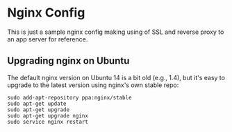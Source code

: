 # Nginx Config

This is just a sample nginx config making using of SSL and reverse proxy to an
app server for reference.

## Upgrading nginx on Ubuntu

The default nginx version on Ubuntu 14 is a bit old (e.g., 1.4), but it's easy
to upgrade to the latest version using nginx's own stable repo:

```
sudo add-apt-repository ppa:nginx/stable
sudo apt-get update
sudo apt-get upgrade
sudo apt-get upgrade nginx
sudo service nginx restart
```
